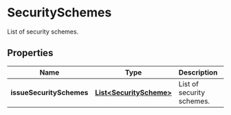 

# SecuritySchemes

List of security schemes.

## Properties

Name | Type | Description | Notes
------------ | ------------- | ------------- | -------------
**issueSecuritySchemes** | [**List&lt;SecurityScheme&gt;**](SecurityScheme.md) | List of security schemes. |  [optional] [readonly]



